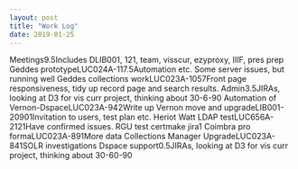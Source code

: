 ```yaml
---
layout: post
title: "Work Log"
date: 2019-01-25
---
```

<tr><td>Meetings</td><td></td><td>9.5</td><td>Includes DLIB001, 121, team, visscur, ezyproxy, IIIF, pres prep</td></tr>
<tr><td>Geddes prototype</td><td>LUC024A-11</td><td>7.5</td><td>Automation etc. Some server issues, but running well</td></tr>
<tr><td>Geddes collections work</td><td>LUC023A-105</td><td>7</td><td>Front page responsiveness, tidy up record page and search results.</td></tr>
<tr><td>Admin</td><td></td><td>3.5</td><td>JIRAs, looking at D3 for vis curr project, thinking about 30-6-90</td></tr>
<tr><td>Automation of Vernon-Dspace</td><td>LUC023A-94</td><td>2</td><td>Write up</td></tr>
<tr><td>Vernon move and upgrade</td><td>LIB001-2090</td><td>1</td><td>Invitation to users, test plan etc.</td></tr>
<tr><td>Heriot Watt LDAP test</td><td>LUC656A-212</td><td>1</td><td>Have confirmed issues.</td></tr>
<tr><td>RGU test cert</td><td>make jira</td><td>1</td><td></td></tr>
<tr><td>Coimbra pro forma</td><td>LUC023A-89</td><td>1</td><td>More data</td></tr>
<tr><td>Collections Manager Upgrade</td><td>LUC023A-84</td><td>1</td><td>SOLR investigations</td></tr>
<tr><td>Dspace support</td><td></td><td>0.5</td><td>JIRAs, looking at D3 for vis curr project, thinking about 30-60-90</td></tr>
